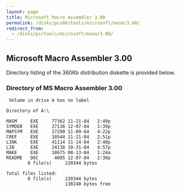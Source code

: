 ```yaml
---
layout: page
title: Microsoft Macro Assembler 3.00
permalink: /disks/pcx86/tools/microsoft/masm/3.00/
redirect_from:
  - /disks/pc/tools/microsoft/masm/3.00/
---
```


Microsoft Macro Assembler 3.00
------------------------------

Directory listing of the 360Kb distribution diskette is provided below.

### Directory of MS Macro Assembler 3.00

	 Volume in drive A has no label

	Directory of A:\

	MASM     EXE     77362 11-21-84   2:49p
	SYMDEB   EXE     27136 12-07-84   1:39p
	MAPSYM   EXE     17290 11-09-84   4:22p
	CREF     EXE     10544 11-21-84   2:51p
	LINK     EXE     41114 11-14-84   2:48p
	LIB      EXE     24138 10-31-84   4:57p
	MAKE     EXE     18675 08-13-84   1:24a
	README   DOC      4085 12-07-84   2:30p
	        8 file(s)     220344 bytes

	Total files listed:
	        8 file(s)     220344 bytes
	                      138240 bytes free

